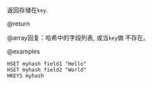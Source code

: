 返回存储在`key`.

@return

@array回复：哈希中的字段列表, 或当`key`做
不存在。

@examples

```cli
HSET myhash field1 "Hello"
HSET myhash field2 "World"
HKEYS myhash
```
